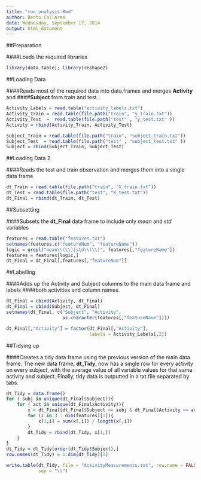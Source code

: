 ```yaml
---
title: "run_analysis.Rmd"
author: Bento Collares
date: Wednesday, September 17, 2014
output: html_document
---
```


##Preparation

####Loads the required libraries


```r
library(data.table); library(reshape2)
```

##Loading Data

####Reads most of the required data into data.frames and merges **Activity** and
####**Subject** from train and test.


```r
Activity_Labels = read.table("activity_labels.txt")
Activity_Train = read.table(file.path("train", "y_train.txt"))
Activity_Test  =  read.table(file.path("test" , "y_test.txt" ))
Activity = rbind(Activity_Train, Activity_Test)

Subject_Train = read.table(file.path("train", "subject_train.txt"))
Subject_Test  = read.table(file.path("test" , "subject_test.txt" ))
Subject = rbind(Subject_Train, Subject_Test)
```

##Loading Data 2

####Reads the test and train observation and merges them into a single data frame


```r
dt_Train = read.table(file.path("train", "X_train.txt"))
dt_Test = read.table(file.path("test", "X_test.txt"))
dt_Final = rbind(dt_Train, dt_Test)
```

##Subsetting

####Subsets the **dt_Final** data frame to include only *mean* and *std* variables 


```r
features = read.table("features.txt")
setnames(features,c("featureNum", "featureName"))
logic = grepl("mean\\(\\)|std\\(\\)", features[,"featureName"])
features = features[logic,]
dt_Final = dt_Final[,features[,"featureNum"]]
```

##Labelling

####Adds up the Activity and Subject columns to the main data frame and labels
####both activities and column names.


```r
dt_Final = cbind(Activity, dt_Final)
dt_Final = cbind(Subject, dt_Final)
setnames(dt_Final, c("Subject", "Activity",
                     as.character(features[,"featureName"])))

dt_Final[,"Activity"] = factor(dt_Final[,"Activity"], 
                               labels = Activity_Labels[,2])
```

##Tidying up

####Creates a tidy data frame using the previous version of the main data frame.
The new data frame, **dt_Tidy**, now has a single row for every activity on 
every subject, with the average value of all variable values for that same
activity and subject. Finally, tidy data is outputted in a txt file separated
by tabs.


```r
dt_Tidy = data.frame()
for ( subj in unique(dt_Final$Subject)){
    for ( act in unique(dt_Final$Activity)){
        x = dt_Final[dt_Final$Subject == subj & dt_Final$Activity == act,]
        for (i in 3 : dim(features)[1]){
            x[1,i] = sum(x[,i]) / length(x[,i])
        }
        dt_Tidy = rbind(dt_Tidy, x[1,])
    }
}
dt_Tidy = dt_Tidy[order(dt_Tidy$Subject),]
row.names(dt_Tidy) = 1:dim(dt_Tidy)[1]

write.table(dt_Tidy, file = "ActivityMeasurements.txt", row.name = FALSE, 
            sep = "\t")
```
